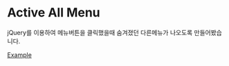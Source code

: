 # Active All Menu

jQuery를 이용하여 메뉴버튼을 클릭했을때 숨겨졌던 다른메뉴가 나오도록 만들어봤습니다.

[Example](http://codepen.io/auseyoo/pen/KNvMKP)
